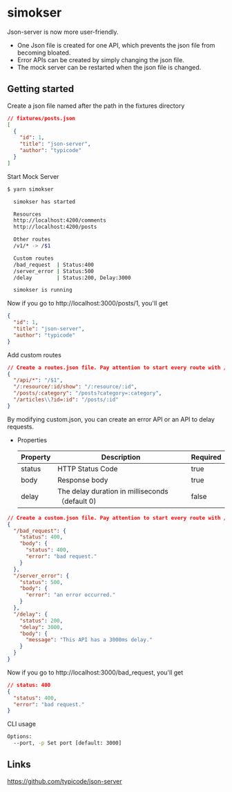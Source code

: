 # simokser

Json-server is now more user-friendly.

- One Json file is created for one API, which prevents the json file from becoming bloated.
- Error APIs can be created by simply changing the json file.
- The mock server can be restarted when the json file is changed.

## Getting started

Create a json file named after the path in the fixtures directory

```json
// fixtures/posts.json
[
  {
    "id": 1,
    "title": "json-server",
    "author": "typicode"
  }
]
```

Start Mock Server

```bash
$ yarn simokser

  simokser has started

  Resources
  http://localhost:4200/comments
  http://localhost:4200/posts

  Other routes
  /v1/* -> /$1

  Custom routes
  /bad_request  | Status:400
  /server_error | Status:500
  /delay        | Status:200, Delay:3000

  simokser is running

```

Now if you go to http://localhost:3000/posts/1, you'll get

```json
{
  "id": 1,
  "title": "json-server",
  "author": "typicode"
}
```

Add custom routes

```json
// Create a routes.json file. Pay attention to start every route with /.
{
  "/api/*": "/$1",
  "/:resource/:id/show": "/:resource/:id",
  "/posts/:category": "/posts?category=:category",
  "/articles\\?id=:id": "/posts/:id"
}
```

By modifying custom.json, you can create an error API or an API to delay requests.

- Properties

  | Property | Description                                     | Required |
  | -------- | ----------------------------------------------- | -------- |
  | status   | HTTP Status Code                                | true     |
  | body     | Response body                                   | true     |
  | delay    | The delay duration in milliseconds （default 0) | false    |

```json
// Create a custom.json file. Pay attention to start every route with /.
{
  "/bad_request": {
    "status": 400,
    "body": {
      "status": 400,
      "error": "bad request."
    }
  },
  "/server_error": {
    "status": 500,
    "body": {
      "error": "an error occurred."
    }
  },
  "/delay": {
    "status": 200,
    "delay": 3000,
    "body": {
      "message": "This API has a 3000ms delay."
    }
  }
}
```

Now if you go to http://localhost:3000/bad_request, you'll get

```json
// status: 400
{
  "status": 400,
  "error": "bad request."
}
```

CLI usage

```bash
Options:
  --port, -p Set port [default: 3000]
```

## Links

https://github.com/typicode/json-server
